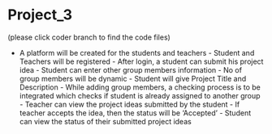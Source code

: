 # Project_3
(please click coder branch to find the code files)
- A platform will be created for the students and teachers - Student and Teachers will be registered - After login, a student can submit his project idea - Student can enter other group members information - No of group members will be dynamic - Student will give Project Title and Description - While adding group members, a checking process is to be integrated which checks if student is already assigned to another group  - Teacher can view the project ideas submitted by the student - If teacher accepts the idea, then the status will be ‘Accepted’ - Student can view the status of their submitted project ideas
